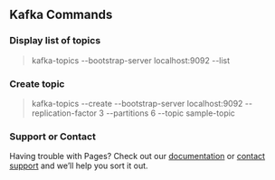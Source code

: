 
## Kafka Commands

### Display  list of topics 
> kafka-topics --bootstrap-server localhost:9092 --list

### Create topic
> kafka-topics --create --bootstrap-server localhost:9092 --replication-factor 3 --partitions 6 --topic sample-topic

### Support or Contact

Having trouble with Pages? Check out our [documentation](https://help.github.com/categories/github-pages-basics/) or [contact support](https://github.com/contact) and we’ll help you sort it out.
